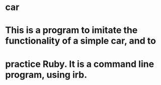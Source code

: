 # car

# This is a program to imitate the functionality of a simple car, and to
# practice Ruby. It is a command line program, using irb.
